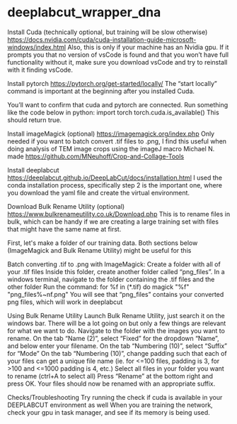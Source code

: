 # deeplabcut_wrapper_dna
Install Cuda (technically optional, but training will be slow otherwise) https://docs.nvidia.com/cuda/cuda-installation-guide-microsoft-windows/index.html
	Also, this is only if your machine has an Nvidia gpu. If it prompts you that no version of vsCode is found and that you won’t have full functionality without it, make sure you download vsCode and try to reinstall with it finding vsCode.

Install pytorch https://pytorch.org/get-started/locally/
	The “start locally” command is important at the beginning after you installed Cuda.

You’ll want to confirm that cuda and pytorch are connected. Run something like the code below in python:
import torch
torch.cuda.is_available()
This should return true.

Install imageMagick (optional) https://imagemagick.org/index.php
	Only needed if you want to batch convert .tif files to .png, I find this useful when doing analysis of TEM image crops using the imageJ macro Michael N. made https://github.com/MNeuhoff/Crop-and-Collage-Tools

Install deeplabcut https://deeplabcut.github.io/DeepLabCut/docs/installation.html
	I used the conda installation process, specifically step 2 is the important one, where you download the yaml file and create the virtual environment.

Download Bulk Rename Utility (optional) https://www.bulkrenameutility.co.uk/Download.php
	This is to rename files in bulk, which can be handy if we are creating a large training set with files that might have the same name at first.

First, let's make a folder of our training data. Both sections below (ImageMagick and Bulk Rename Utility) might be useful for this

Batch converting .tif to .png with ImageMagick:
Create a folder with all of your .tif files
Inside this folder, create another folder called “png_files”.
In a windows terminal, navigate to the folder containing the .tif files and the other folder
Run the command: for %f in (*.tif) do magick "%f" "png_files\%~nf.png"
You will see that “png_files” contains your converted png files, which will work in deeplabcut

Using Bulk Rename Utility
Launch Bulk Rename Utility, just search it on the windows bar. There will be a lot going on but only a few things are relevant for what we want to do.
Navigate to the folder with the images you want to rename.
On the tab “Name (2)”, select “Fixed” for the dropdown “Name”, and below enter your filename.
On the tab “Numbering (10)”, select “Suffix” for “Mode”
On the tab “Numbering (10)”, change padding such that each of your files can get a unique file name (ie. for <=100 files, padding is 3, for >100 and <=1000 padding is 4, etc.)
Select all files in your folder you want to rename (ctrl+A to select all)
Press “Rename” at the bottom right and press OK.
Your files should now be renamed with an appropriate suffix.

Checks/Troubleshooting
Try running the check if cuda is available in your DEEPLABCUT environment as well
When you are training the network, check your gpu in task manager, and see if its memory is being used.
